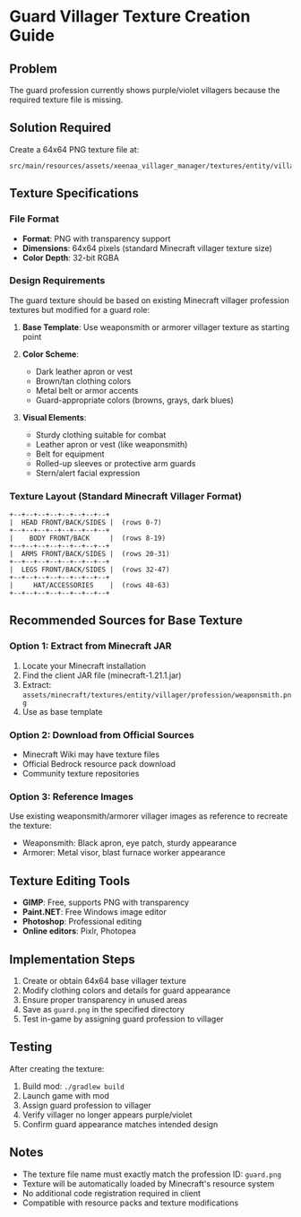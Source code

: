 # Guard Villager Texture Creation Guide

## Problem
The guard profession currently shows purple/violet villagers because the required texture file is missing.

## Solution Required
Create a 64x64 PNG texture file at:
```
src/main/resources/assets/xeenaa_villager_manager/textures/entity/villager/profession/guard.png
```

## Texture Specifications

### File Format
- **Format**: PNG with transparency support
- **Dimensions**: 64x64 pixels (standard Minecraft villager texture size)
- **Color Depth**: 32-bit RGBA

### Design Requirements
The guard texture should be based on existing Minecraft villager profession textures but modified for a guard role:

1. **Base Template**: Use weaponsmith or armorer villager texture as starting point
2. **Color Scheme**:
   - Dark leather apron or vest
   - Brown/tan clothing colors
   - Metal belt or armor accents
   - Guard-appropriate colors (browns, grays, dark blues)

3. **Visual Elements**:
   - Sturdy clothing suitable for combat
   - Leather apron or vest (like weaponsmith)
   - Belt for equipment
   - Rolled-up sleeves or protective arm guards
   - Stern/alert facial expression

### Texture Layout (Standard Minecraft Villager Format)
```
+--+--+--+--+--+--+--+--+
|  HEAD FRONT/BACK/SIDES |  (rows 0-7)
+--+--+--+--+--+--+--+--+
|    BODY FRONT/BACK     |  (rows 8-19)
+--+--+--+--+--+--+--+--+
|  ARMS FRONT/BACK/SIDES |  (rows 20-31)
+--+--+--+--+--+--+--+--+
|  LEGS FRONT/BACK/SIDES |  (rows 32-47)
+--+--+--+--+--+--+--+--+
|     HAT/ACCESSORIES    |  (rows 48-63)
+--+--+--+--+--+--+--+--+
```

## Recommended Sources for Base Texture

### Option 1: Extract from Minecraft JAR
1. Locate your Minecraft installation
2. Find the client JAR file (minecraft-1.21.1.jar)
3. Extract: `assets/minecraft/textures/entity/villager/profession/weaponsmith.png`
4. Use as base template

### Option 2: Download from Official Sources
- Minecraft Wiki may have texture files
- Official Bedrock resource pack download
- Community texture repositories

### Option 3: Reference Images
Use existing weaponsmith/armorer villager images as reference to recreate the texture:
- Weaponsmith: Black apron, eye patch, sturdy appearance
- Armorer: Metal visor, blast furnace worker appearance

## Texture Editing Tools
- **GIMP**: Free, supports PNG with transparency
- **Paint.NET**: Free Windows image editor
- **Photoshop**: Professional editing
- **Online editors**: Pixlr, Photopea

## Implementation Steps
1. Create or obtain 64x64 base villager texture
2. Modify clothing colors and details for guard appearance
3. Ensure proper transparency in unused areas
4. Save as `guard.png` in the specified directory
5. Test in-game by assigning guard profession to villager

## Testing
After creating the texture:
1. Build mod: `./gradlew build`
2. Launch game with mod
3. Assign guard profession to villager
4. Verify villager no longer appears purple/violet
5. Confirm guard appearance matches intended design

## Notes
- The texture file name must exactly match the profession ID: `guard.png`
- Texture will be automatically loaded by Minecraft's resource system
- No additional code registration required in client
- Compatible with resource packs and texture modifications